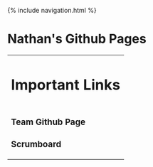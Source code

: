 {% include navigation.html %}

<h1> Nathan's Github Pages </h1>

<table>
  <tr>
    <td>
      <h1> Important Links </h1>
    </td>
  </tr>
  <tr>
    <td>
      <h3 href = "https://punarvasus.github.io/PopcornCritics/" > Team Github Page </h3>
      <h3 href = "https://github.com/PunarvasuS/PopcornCritics/projects/1" > Scrumboard  </h3>
    </td>
  </tr>
</table>

